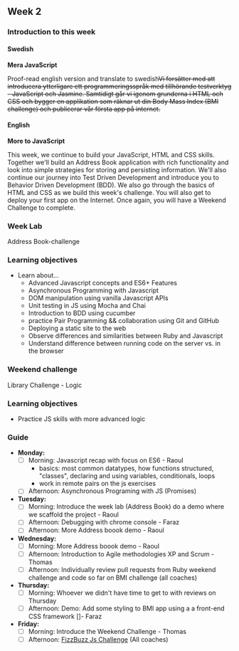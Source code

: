 ## Week 2
### Introduction to this week

#### Swedish
**Mera JavaScript**

Proof-read english version and translate to swedish~~Vi forsätter med att introducera ytterligare ett programmeringsspråk med tillhörande testverktyg - JavaScript och Jasmine. Samtidigt går vi igenom grunderna i HTML och CSS och bygger en applikation som räknar ut din Body Mass Index (BMI challenge) och publicerar vår första app på internet.~~

#### English
**More to JavaScript**

This week, we continue to build your JavaScript, HTML and CSS skills. Together we'll build an Address Book application with rich functionality and look into simple strategies for storing and persisting information. We'll also continue our journey into Test Driven Development and introduce you to Behavior Driven Development (BDD). We also go through the basics of HTML and CSS as we build this week's challenge. You will also get to deploy your first app on the Internet. Once again, you will have a Weekend Challenge to complete.

### Week Lab
Address Book-challenge

### Learning objectives
* Learn about...
  - Advanced Javascript concepts and ES6+ Features
  - Asynchronous Programming with Javascript
  - DOM manipulation using vanilla Javascript APIs
  - Unit testing in JS using Mocha and Chai
  - Introduction to BDD using cucumber
  - practice Pair Programming && collaboration using Git and GitHub
  - Deploying a static site to the web
  - Observe differences and similarities between Ruby and Javascript
  - Understand difference between running code on the server vs. in the browser

### Weekend challenge
Library Challenge - Logic

### Learning objectives
- Practice JS skills with more advanced logic

### Guide
- **Monday:**
  - [ ] Morning: Javascript recap with focus on ES6 - Raoul
    - basics: most common datatypes, how functions structured, "classes", declaring and using variables, conditionals, loops
    - work in remote pairs on the js exercises
  - [ ] Afternoon: Asynchronous Programing with JS (Promises)
- **Tuesday:**
  - [ ] Morning: Introduce the week lab (Address Book) do a demo where we scaffold the project - Raoul
  - [ ] Afternoon: Debugging with chrome console - Faraz
  - [ ] Afternoon: More Address boook demo - Raoul
- **Wednesday:**
  - [ ] Morning: More Address boook demo - Raoul
  - [ ] Afternoon: Introduction to Agile methodologies XP and Scrum - Thomas
  - [ ] Afternoon: Individually review pull requests from Ruby weekend challenge and code so far on BMI challenge (all coaches) 
- **Thursday:**
  - [ ] Morning: Whoever we didn't have time to get to with reviews on Thursday
  - [ ] Afternoon: Demo: Add some styling to BMI app using a a front-end CSS framework []- Faraz 
- **Friday:**
  - [ ] Morning: Introduce the Weekend Challenge - Thomas
  - [ ] Afternoon: [FizzBuzz Js Challenge](../miscellaneous/assessments/week_2_assessment.md) (All coaches)
